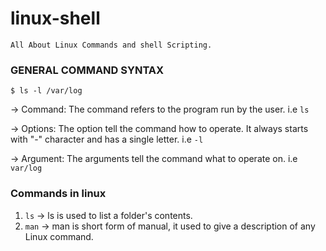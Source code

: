 # linux-shell
 ```All About Linux Commands and shell Scripting.``` 
 
### GENERAL COMMAND SYNTAX
```
$ ls -l /var/log
```
-> Command: The command refers to the program run by the user. i.e `ls`

-> Options: The option tell the command how to operate. It always starts with "-" character and has a single letter. i.e `-l` 

-> Argument: The arguments tell the command what to operate on. i.e `var/log` 

### Commands in linux 
1. `ls` -> ls is used to list a folder's contents.
2. `man` -> man is short form of manual, it used to give a description of any Linux command.
